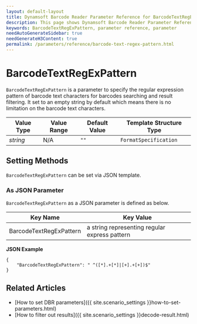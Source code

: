 ```yaml
---
layout: default-layout
title: Dynamsoft Barcode Reader Parameter Reference for BarcodeTextRegExPattern
description: This page shows Dynamsoft Barcode Reader Parameter Reference for BarcodeTextRegExPattern.
keywords: BarcodeTextRegExPattern, parameter reference, parameter
needAutoGenerateSidebar: true
needGenerateH3Content: true
permalink: /parameters/reference/barcode-text-regex-pattern.html
---
```



# BarcodeTextRegExPattern 

`BarcodeTextRegExPattern` is a parameter to specify the regular expression pattern of barcode text characters for barcodes searching and result filtering. It set to an empty string by default which means there is no limitation on the barcode text characters.

| Value Type | Value Range | Default Value | Template Structure Type |
| ---------- | ----------- | ------------- | ----------------------- |
| *string* | N/A | `""` | `FormatSpecification` |

## Setting Methods
`BarcodeTextRegExPattern` can be set via JSON template.

### As JSON Parameter
`BarcodeTextRegExPattern` as a JSON parameter is defined as below.   

| Key Name | Key Value |
| -------- | --------- |
| BarcodeTextRegExPattern | a string representing regular express pattern |

**JSON Example**   
```
{
    "BarcodeTextRegExPattern": " ^([*].+[*]|[+].+[+])$"
}
```


<!--
## Impacts on Performance
### Speed
Enabling `BarcodeTextRegExPattern` for filtering may speed up the process.

### Read Rate
Enabling `BarcodeTextRegExPattern` to filter out results may reduce the Read Rate. 

### Accuracy
Enabling `BarcodeTextRegExPattern` to filter out results may improve the Accuracy.

-->
## Related Articles
- [How to set DBR parameters]({{ site.scenario_settings }}how-to-set-parameters.html)
- [How to filter out results]({{ site.scenario_settings }}decode-result.html)
